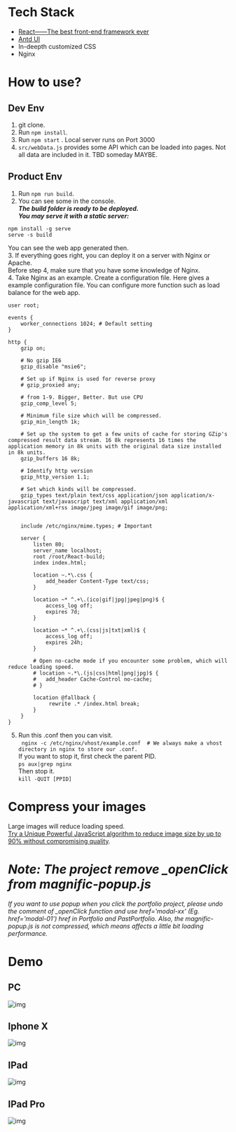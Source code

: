 # Tech Stack
- [React——The best front-end framework ever](https://reactjs.org/)
- [Antd UI](https://ant.design/)
- In-deepth customized CSS
- Nginx


# How to use?
## Dev Env
1. git clone.  
2. Run  ``` npm install ```.  
3. Run ```npm start``` . Local server runs on Port 3000  
4. ```src/webData.js``` provides some API which can be loaded into pages. Not all data are included in it. TBD someday MAYBE.  

## Product Env  
1. Run ``` npm run build ```.  
2. You can see some in the console.    
***The build folder is ready to be deployed.  
You may serve it with a static server:***    
```  
npm install -g serve 
serve -s build 
```  
You can see the web app generated then.  
3. If everything goes right, you can deploy it on a server with Nginx or Apache.  
Before step 4, make sure that you have some knowledge of Nginx.  
4. Take Nginx as an example. Create a configuration file. Here gives a example configuration file. You can configure more function such as load balance for the web app.  
```  
user root;

events {
	worker_connections 1024; # Default setting
}

http {
	gzip on;
	
	# No gzip IE6
	gzip_disable "msie6";
	
	# Set up if Nginx is used for reverse proxy
	# gzip_proxied any;
	
	# from 1-9. Bigger, Better. But use CPU
	gzip_comp_level 5;
	
	# Minimum file size which will be compressed.
	gzip_min_length 1k;
	
	# Set up the system to get a few units of cache for storing GZip's compressed result data stream. 16 8k represents 16 times the application memory in 8k units with the original data size installed in 8k units.
	gzip_buffers 16 8k;
	
	# Identify http version 
	gzip_http_version 1.1;
	
	# Set which kinds will be compressed.
	gzip_types text/plain text/css application/json application/x-javascript text/javascript text/xml application/xml application/xml+rss image/jpeg image/gif image/png;


	include /etc/nginx/mime.types; # Important

	server {
		listen 80;
		server_name localhost;
		root /root/React-build;
		index index.html;
		
		location ~.*\.css {
			add_header Content-Type text/css;
		}
		
		location ~* ^.+\.(ico|gif|jpg|jpeg|png)$ { 
			access_log off; 
			expires 7d;
		}

		location ~* ^.+\.(css|js|txt|xml)$ {
			access_log off;
			expires 24h;
		}
		
		# Open no-cache mode if you encounter some problem, which will reduce loading speed.
		# location ~.*\.(js|css|html|png|jpg)$ {
		# 	add_header Cache-Control no-cache;
		# }

		location @fallback {
			 rewrite .* /index.html break;
		}
	}
}
```  
5. Run this .conf then you can visit.  
```  nginx -c /etc/nginx/vhost/example.conf  # We always make a vhost directory in nginx to store our .conf. ```  
If you want to stop it, first check the parent PID.  
``` ps aux|grep nginx  ```  
Then stop it.  
``` kill -QUIT [PPID]  ```  


# Compress your images
Large images will reduce loading speed.  
[Try a Unique Powerful JavaScript algorithm to reduce image size by up to 90% without compromising quality](https://www.picdiet.com/).


# ***Note: The project remove _openClick from magnific-popup.js***
*If you want to use popup when you click the portfolio project, please undo the comment of _openClick function and use href='modal-xx' (Eg. href='modal-01') href in Portfolio and PastPortfolio. Also, the magnific-popup.js is not compressed, which means affects a little bit loading performance.*  


# Demo
## PC
![img](https://github.com/yanym/Cornell-Club/blob/master/public/images/Demo/PC.gif)  

## Iphone X
![img](https://github.com/yanym/Cornell-Club/blob/master/public/images/Demo/IphoneX.gif)

## IPad
![img](https://github.com/yanym/Cornell-Club/blob/master/public/images/Demo/Ipad.gif)

## IPad Pro
![img](https://github.com/yanym/Cornell-Club/blob/master/public/images/Demo/IpadPro.gif)
